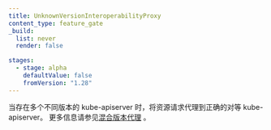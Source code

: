 ```yaml
---
title: UnknownVersionInteroperabilityProxy
content_type: feature_gate
_build:
  list: never
  render: false

stages:
  - stage: alpha 
    defaultValue: false
    fromVersion: "1.28"
---
```


<!--
Proxy resource requests to the correct peer kube-apiserver when
multiple kube-apiservers exist at varied versions.
See [Mixed version proxy](/docs/concepts/architecture/mixed-version-proxy/) for more information.
-->
当存在多个不同版本的 kube-apiserver 时，将资源请求代理到正确的对等 kube-apiserver。
更多信息请参见[混合版本代理](/zh-cn/docs/concepts/architecture/mixed-version-proxy/) 。
